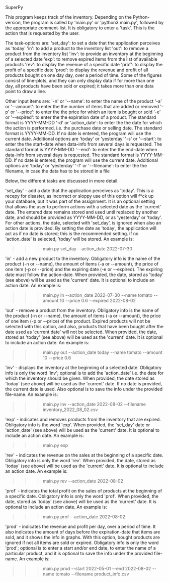 SuperPy

This program keeps track of the inventory. Depending on the Python-version, the program is called by 'main.py' or 'python3 main.py', followed by the appropriate comment-list. It is obligatory to enter a 'task'. This is the action that is requested by the user.

The task-options are:
'set_day': to set a date that the application perceives as 'today'
'in': to add a product to the inventory list
'out': to remove a product from the inventory list
'inv': to provide an inventory at the beginning of a selected date
'exp': to remove expired items from the list of available products
'rev': to display the revenue of a specific date
'prof': to display the profit of a specific date
'prod': to display the revenue and profit of all products bought on one day day, over a period of time. Some of the figures consist of line-plots, and they can only display data if for more than one day, all products have been sold or expired; it takes more than one data point to draw a line.

Other input items are:
'-n' or '--name': to enter the name of the product
'-a' or '--amount': to enter the the number of items that are added or removed
'-p' or '--price': to enter the the price for which an item is bought or sold
'-e' or '--expired': to enter the the expiration date of a product. The standard format is YYYY-MM-DD
'-d' or 'action_date': to enter the the date for which the action is performed, i.e. the purchase date or selling date. The standard format is YYYY-MM-DD. If no date is entered, the program will use the current date. Additional options are 'today' or 'yesterday'
'-s' or '--start': to enter the the start-date when data-info from several days is requested. The standard format is YYYY-MM-DD
'--end': to enter the the end-date when data-info from several days is requested. The standard format is YYYY-MM-DD. If no date is entered, the program will use the current date. Additional options are 'today' or 'yesterday'
'-f' or '--filename': to enter the the filename, in case the data has to be stored in a file

Below, the different tasks are discussed in more detail.

'set_day' - add a date that the application perceives as 'today'.
This is a recepy for disaster, as incorrect or sloppy use of this option will f\*ck up your database, but it was part of the assignment. It is an optional setting that allows the user to perform actions with a selected date as the 'current' date. The entered date remains stored and used until replaced by another date, and should be provided as YYYY-MM-DD, or as 'yesterday' or 'today'. For other actions, the date, selected with 'set_day', is ignored when also an action date is provided. By setting the date as 'today', the application will act as if no date is stored; this is the recommended setting. if no 'action_date' is selected, 'today' will be stored. An example is:

> > > main.py set_day --action_date 2022-07-30

'in' - add a new product to the inventory.
Obligatory info is the name of the product (-n or --name), the amount of items (-a or --amount), the price of one item (-p or --price) and the expiring date (-e or --expired). The expiring date must follow the action-date. When provided, the date, stored as 'today' (see above) will be used as the 'current' date. It is optional to include an action date. An example is:

> > > main.py in --action_date 2022-07-30 --name tomato --amount 10 --price 0.6 --expired 2022-08-02

'out' - remove a product from the inventory.
Obligatory info is the name of the product (-n or --name), the amount of items (-a or --amount), the price of one item (-p or --price) of the product. Expired products will not be selected with this option, and also, products that have been bought after the date used as 'current date' will not be selected. When provided, the date, stored as 'today' (see above) will be used as the 'current' date. It is optional to include an action date. An example is:

> > > main.py out --action_date today --name tomato --amount 10 --price 0.6

'inv' - displays the inventory at the beginning of a selected date.
Obligatory info is only the word 'inv'; optional is to add the 'action_date' i.e. the date for which the inventory should be given. When provided, the date stored as 'today' (see above) will be used as the 'current' date. If no date is provided, the current date is used. Also optional is to save the info under the provided file-name. An example is:

> > > main.py inv --action_date 2022-08-02 --filename inventory_2022_08_02.csv

'exp' - indicates and removes products from the inventory that are expired.
Obligatory info is the word 'exp'. When provided, the 'set_day' date or 'action_date' (see above) will be used as the 'current' date. It is optional to include an action date. An example is:

> > > main.py exp

'rev' - indicates the revenue on the sales at the beginning of a specific date.
Obligatory info is only the word 'rev'. When provided, the date, stored as 'today' (see above) will be used as the 'current' date. It is optional to include an action date. An example is:

> > > main.py rev --action_date 2022-08-02

'prof' - indicates the total profit on the sales of products at the beginning of a specific date.
Obligatory info is only the word 'prof'. When provided, the date, stored as 'today' (see above) will be used as the 'current' date. It is optional to include an action date. An example is:

> > > main.py prof --action_date 2022-08-02

'prod' - indicates the revenue and profit per day, over a period of time. It also indicates the amount of days before the expiration-date that items are sold, and it shows the info in graphs. With this option, bought products are ignored if not all items are sold or expired.
Obligatory info is only the word 'prod'; optional is to enter a start and/or end date, to enter the name of a particular product, and it is optional to save the info under the provided file-name. An example is:

> > > main.py prod --start 2022-05-01 --end 2022-08-02 --name tomato --filename product_info.csv
